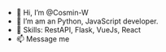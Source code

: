- 👋 Hi, I’m @Cosmin-W
- 👀 I’m am an Python, JavaScript developer.
- 🌱 Skills: RestAPI, Flask, VueJs, React
- 📫 Message me 

<!---
Cosmin-W/Cosmin-W is a ✨ special ✨ repository because its `README.md` (this file) appears on your GitHub profile.
You can click the Preview link to take a look at your changes.
--->
